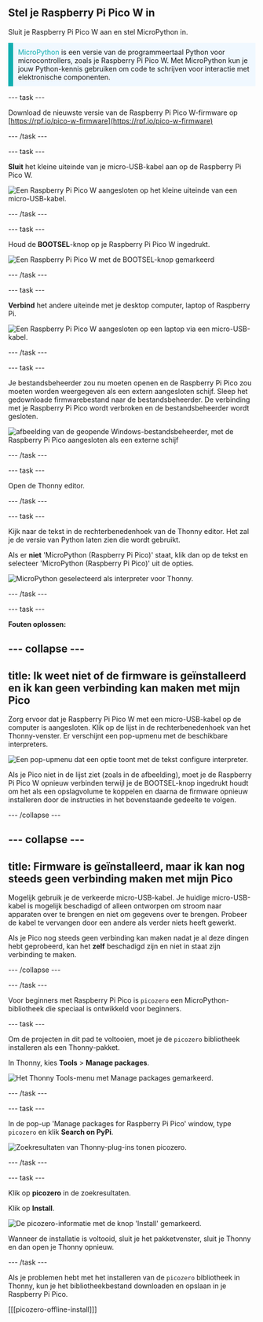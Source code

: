 ## Stel je Raspberry Pi Pico W in

<div style="display: flex; flex-wrap: wrap">
<div style="flex-basis: 200px; flex-grow: 1; margin-right: 15px;">
Sluit je Raspberry Pi Pico W aan en stel MicroPython in.
</div>
</div>

<p style='border-left: solid; border-width:10px; border-color: #0faeb0; background-color: aliceblue; padding: 10px;'>
<span style="color: #0faeb0">MicroPython</span> is een versie van de programmeertaal Python voor microcontrollers, zoals je Raspberry Pi Pico W. Met MicroPython kun je jouw Python-kennis gebruiken om code te schrijven voor interactie met elektronische componenten.</p>

\--- task ---

Download de nieuwste versie van de Raspberry Pi Pico W-firmware op [https://rpf.io/pico-w-firmware](https://rpf.io/pico-w-firmware)

\--- /task ---

\--- task ---

**Sluit** het kleine uiteinde van je micro-USB-kabel aan op de Raspberry Pi Pico W.

![Een Raspberry Pi Pico W aangesloten op het kleine uiteinde van een micro-USB-kabel.](images/pico-top-plug.png)

\--- /task ---

\--- task ---

Houd de **BOOTSEL**-knop op je Raspberry Pi Pico W ingedrukt.

![Een Raspberry Pi Pico W met de BOOTSEL-knop gemarkeerd](images/bootsel.png)

\--- /task ---

\--- task ---

**Verbind** het andere uiteinde met je desktop computer, laptop of Raspberry Pi.

![Een Raspberry Pi Pico W aangesloten op een laptop via een micro-USB-kabel.](images/plug-in-pico.png)

\--- /task ---

\--- task ---

Je bestandsbeheerder zou nu moeten openen en de Raspberry Pi Pico zou moeten worden weergegeven als een extern aangesloten schijf. Sleep het gedownloade firmwarebestand naar de bestandsbeheerder. De verbinding met je Raspberry Pi Pico wordt verbroken en de bestandsbeheerder wordt gesloten.

![afbeelding van de geopende Windows-bestandsbeheerder, met de Raspberry Pi Pico aangesloten als een externe schijf](images/file_manager.png)

\--- /task ---

\--- task ---

Open de Thonny editor.

\--- /task ---

\--- task ---

Kijk naar de tekst in de rechterbenedenhoek van de Thonny editor. Het zal je de versie van Python laten zien die wordt gebruikt.

Als er **niet** 'MicroPython (Raspberry Pi Pico)' staat, klik dan op de tekst en selecteer 'MicroPython (Raspberry Pi Pico)' uit de opties.

![MicroPython geselecteerd als interpreter voor Thonny.](images/thonny-select-interpreter.png)

\--- /task ---

\--- task ---

**Fouten oplossen:**

## --- collapse ---

## title: Ik weet niet of de firmware is geïnstalleerd en ik kan geen verbinding kan maken met mijn Pico

Zorg ervoor dat je Raspberry Pi Pico W met een micro-USB-kabel op de computer is aangesloten. Klik op de lijst in de rechterbenedenhoek van het Thonny-venster. Er verschijnt een pop-upmenu met de beschikbare interpreters.

![Een pop-upmenu dat een optie toont met de tekst configure interpreter.](images/no-pico-interpreter.png)

Als je Pico niet in de lijst ziet (zoals in de afbeelding), moet je de Raspberry Pi Pico W opnieuw verbinden terwijl je de BOOTSEL-knop ingedrukt houdt om het als een opslagvolume te koppelen en daarna de firmware opnieuw installeren door de instructies in het bovenstaande gedeelte te volgen.

\--- /collapse ---

## --- collapse ---

## title: Firmware is geïnstalleerd, maar ik kan nog steeds geen verbinding maken met mijn Pico

Mogelijk gebruik je de verkeerde micro-USB-kabel. Je huidige micro-USB-kabel is mogelijk beschadigd of alleen ontworpen om stroom naar apparaten over te brengen en niet om gegevens over te brengen. Probeer de kabel te vervangen door een andere als verder niets heeft gewerkt.

Als je Pico nog steeds geen verbinding kan maken nadat je al deze dingen hebt geprobeerd, kan het **zelf** beschadigd zijn en niet in staat zijn verbinding te maken.

\--- /collapse ---

\--- /task ---

Voor beginners met Raspberry Pi Pico is `picozero` een MicroPython-bibliotheek die speciaal is ontwikkeld voor beginners.

\--- task ---

Om de projecten in dit pad te voltooien, moet je de `picozero` bibliotheek installeren als een Thonny-pakket.

In Thonny, kies **Tools** > **Manage packages**.

![Het Thonny Tools-menu met Manage packages gemarkeerd.](images/thonny-manage-packages.jpg)

\--- /task ---

\--- task ---

In de pop-up 'Manage packages for Raspberry Pi Pico' window, type `picozero` en klik **Search on PyPi**.

![Zoekresultaten van Thonny-plug-ins tonen picozero.](images/thonny-packages-picozero.jpg)

\--- /task ---

\--- task ---

Klik op **picozero** in de zoekresultaten.

Klik op **Install**.

![De picozero-informatie met de knop 'Install' gemarkeerd.](images/thonny-install-package.jpg)

Wanneer de installatie is voltooid, sluit je het pakketvenster, sluit je Thonny en dan open je Thonny opnieuw.

\--- /task ---

Als je problemen hebt met het installeren van de `picozero` bibliotheek in Thonny, kun je het bibliotheekbestand downloaden en opslaan in je Raspberry Pi Pico.

[[[picozero-offline-install]]]
